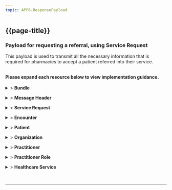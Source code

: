 ```yaml
---
topic: APP6-ResponsePayload
---
```


## {{page-title}}

### Payload for requesting a referral, using Service Request

This payload is used to transmit all the necessary information that is required for pharmacies to accept a patient referred into their service.

<br> 
 <div markdown="span" class="alert alert-warning" role="alert"><i class="fa fa-warning"></i>
  <b>Please expand each resource below to view implementation guidance.</b>
 </div>
</div>
<br>


<details>
  <summary>> <b class="barslink">Bundle</b></summary>
      <p>
              
        <p>The Bundle resource is the container for the event message.</p>
        {{tree:https://fhir.nhs.uk/StructureDefinition/BARSBundleMessage, hybrid}}
        <p>

| Data Item                                                        | Implementation Guidance                                                                                                                                                                                                                                                                                                                                                                                                                                                                                  | Necessity | Profile Cardinality | Example Value(s)                                                                                                         |
|------------------------------------------------------------------|----------------------------------------------------------------------------------------------------------------------------------------------------------------------------------------------------------------------------------------------------------------------------------------------------------------------------------------------------------------------------------------------------------------------------------------------------------------------------------------------------------|-----------|---------------------|--------------------------------------------------------------------------------------------------------------------------|
| Bundle                                                           | The Bundle resource is the container for the event message  https://simplifier.net/nhsbookingandreferrals/barsbundlemessage                                                                                                                                                                                                                                                                                                                                                                              |           | 1..1                |                                                                                                                          |
| Bundle.id                                                        | This id is generated by the originating sender of the message, retained in subsequent messages..                                                                                                                                                                                                                                                                                                                                                                                                         | MUST      | 1..1                | 79120f41-a431-4f08-bcc5-1e67006fcae0                                                                                     |
| Bundle.meta                                                      | https://www.hl7.org/fhir/resource.html#Meta                                                                                                                                                                                                                                                                                                                                                                                                                                                              | MUST      | 0..1                |                                                                                                                          |
| Bundle.meta.profile                                              | This MUST be populated with the structure definition for BaRSBundleMessage : 'https://fhir.nhs.uk/StructureDefinition/BARSBundleMessage' - FIXED VALUE                                                                                                                                                                                                                                                                                                                                                   | MUST      | 0..1                | https://fhir.nhs.uk/StructureDefinition/BARSBundleMessage                                                                |
| Bundle.meta.lastUpdated                                          | All resources MUST include 'lastUpdated' value, under meta section which must be the same timestamp for each resource when created from new, but must be a later timestamp on updates, if the content of a particular resource contains updated info for subsequent updates. Otherwise, maintain the timestamp originally sent.                                                                                                                                                                          | MUST      | 1..1                | 2023-03-08T12:01:08.4677672+00:00                                                                                        |
| Bundle.type                                                      | This must be populated with 'message' - FIXED VALUE                                                                                                                                                                                                                                                                                                                                                                                                                                                      | MUST      | 1..1                | message                                                                                                                  |
| Bundle.timestamp                                                 | the date that the content of the message was assembled. This date is not changed by middleware engines unless they add additional data that changes the meaning of the time of the message                                                                                                                                                                                                                                                                                                               | MUST      | 0..1                | 2023-03-08T12:01:08.4677672+00:00                                                                                        |
| Bundle.entry(s)                                                  | Follow BaRS profile guidance for populating this element                                                                                                                                                                                                                                                                                                                                                                                                                                                 | MUST      | 1..*                |                                                                                                                          |
| Bundle.entry.fullUrl                                             | unique identifier for the resource entry. Transient id relative to the bundle                                                                                                                                                                                                                                                                                                                                                                                                                            | MUST      | 0..1                | urn:uuid:1cbdfb97-5859-48a4-8301-d54eab818d68                                                                            |
| Bundle.entry.resourceType                                        | Resources detailed in the message definition.                                                                                                                                                                                                                                                                                                                                                                                                                                                            | MUST      | 0..1                | MessageHeader,Patient, Encounter                                                                                         |


</details>
<p>
<details>
  <summary>> <b class="barslink">Message Header</b></summary>
  
      <p>
     
        <p>A resource that describes the BaRS message being exchanged between two systems.</p>
        {{tree:https://fhir.nhs.uk/StructureDefinition/BARSMessageHeader-servicerequest-request, hybrid}}
        <p>
        

| Data Item                                                        | Implementation Guidance                                                                                                                                                                                                                                                                                                                                                                                                                                                                                  | Necessity | Profile Cardinality | Example Value(s)                                                                                                         |
|------------------------------------------------------------------|----------------------------------------------------------------------------------------------------------------------------------------------------------------------------------------------------------------------------------------------------------------------------------------------------------------------------------------------------------------------------------------------------------------------------------------------------------------------------------------------------------|-----------|---------------------|--------------------------------------------------------------------------------------------------------------------------|
| MessageHeader                                                    | A resource that describes the BaRS message being exchanged between two systems https://simplifier.net/nhsbookingandreferrals/barsmessageheaderservicerequestrequest                                                                                                                                                                                                                                                                                                                                      |           | 1..1                |                                                                                                                          |
| MessageHeader.meta                                               | https://www.hl7.org/fhir/resource.html#Meta                                                                                                                                                                                                                                                                                                                                                                                                                                                              | MUST      | 0..1                |                                                                                                                          |
| MessageHeader.meta.profile                                       | This MUST be populated with the structure definition for BaRSMessageHeader-servicerequest-response-short                                                                                                                                                                                                                                                                                                                                                                                                 | MUST      | 0..1                | https://fhir.nhs.uk/StructureDefinition/BARSMessageHeader-servicerequest-response                                        |
| MessageHeader.meta.lastUpdated                                   | All resources MUST include 'lastUpdated' value, under the meta section which MUST be the same timestamp for each resource when created from new, but MUST be a later timestamp on updates to resources, if the content of a particular resource contains updated info for subsequent updates. Otherwise, maintain the timestamp originally sent.                                                                                                                                                         | MUST      | 0..1                | 2023-03-08T12:01:08.4677672+00:00                                                                                        |
| MessageHeader.extension                                          | This SHOULD be populated with details of the Clinical  Decision Support System used                                                                                                                                                                                                                                                                                                                                                                                                                      | SHOULD    | 0..*                |                                                                                                                          |
| MessageHeader.extension.url                                      | This SHOULD be populated with 'https://fhir.nhs.uk/StructureDefinition/CDSSExtension' - FIXED VALUE                                                                                                                                                                                                                                                                                                                                                                                                      | SHOULD    | 1..1                | https://fhir.nhs.uk/StructureDefinition/CDSSExtension                                                                    |
| MessageHeader.extension.extension                                |                                                                                                                                                                                                                                                                                                                                                                                                                                                                                                          | SHOULD    | 0..*                |                                                                                                                          |
| MessageHeader.extension.extension.url                            | This SHOULD be populated with the pre-defined Clinical Decision Support System software URL - FIXED VALUE                                                                                                                                                                                                                                                                                                                                                                                                | SHOULD    | 1..1                | requesterCDSSSoftware                                                                                                    |
| MessageHeader.extension.extension.valueString                    | This SHOULD be populated with the Clinical Decision Support System software name e.g. Pathways                                                                                                                                                                                                                                                                                                                                                                                                           | SHOULD    | 0..1                | Pathways                                                                                                                 |
| MessageHeader.extension.extension                                |                                                                                                                                                                                                                                                                                                                                                                                                                                                                                                          | SHOULD    | 0..*                |                                                                                                                          |
| MessageHeader.extension.extension.url                            | This SHOULD be populated with the pre-defined Clinical Decision Support System software Version URL - FIXED VALUE                                                                                                                                                                                                                                                                                                                                                                                        | SHOULD    | 1..1                | requesterCDSSVersion                                                                                                     |
| MessageHeader.extension.extension.valueString                    | This SHOULD be populated with the Clinical Decision Support System software Version name e.g. 30.2.0                                                                                                                                                                                                                                                                                                                                                                                                     | SHOULD    | 0..1                | 30.2.0                                                                                                                   |
| MessageHeader.eventcoding                                        |                                                                                                                                                                                                                                                                                                                                                                                                                                                                                                          | MUST      | 1..1                |                                                                                                                          |
| MessageHeader.eventcoding.system                                 | This MUST be populated with CodeSystem 'https://fhir.nhs.uk/CodeSystem/message-events-bars' - FIXED VALUE                                                                                                                                                                                                                                                                                                                                                                                                | MUST      | 0..1                | https://fhir.nhs.uk/CodeSystem/message-events-bars                                                                       |
| MessageHeader.eventcoding.code                                   | The status MUST be populated with 'servicerequest-response'. See CodeSystem: 'https://fhir.nhs.uk/CodeSystem/message-events-bars' - FIXED VALUE                                                                                                                                                                                                                                                                                                                                                          | MUST      | 0..1                | servicerequest-response                                                                                                  |
| MessageHeader.destination                                        |                                                                                                                                                                                                                                                                                                                                                                                                                                                                                                          | MUST      | 0..1                |                                                                                                                          |
| MessageHeader.destination.receiver                               |                                                                                                                                                                                                                                                                                                                                                                                                                                                                                                          | MUST      | 0..1                |                                                                                                                          |
| MessageHeader.destination.receiver.reference                     | This MUST be populated with the full URL to the Receiving Organisation resource.                                                                                                                                                                                                                                                                                                                                                                                                                         | MUST      | 0..1                | urn:uuid:10397afd-479c-42ea-9d5d-e4024481e0f8                                                                            |
| MessageHeader.destination.endpoint                               | This MUST be populated with the system and Service ID separated by a pipe. for example https://fhir.nhs.uk/id/dos-service-id\|11111111, this is to ensure the receiver knows the intended destination.                                                                                                                                                                                                                                                                                                   | MUST      | 1..1                | https://fhir.nhs.uk/id/dos-service-id\|1122334455                                                                        |
| MessageHeader.sender                                             |                                                                                                                                                                                                                                                                                                                                                                                                                                                                                                          | MUST      | 0..1                |                                                                                                                          |
| MessageHeader.sender.reference                                   | This MUST be populated. Follow BaRS profile guidance for populating this element                                                                                                                                                                                                                                                                                                                                                                                                                         | MUST      | 0..1                | urn:uuid:07939a0c-2854-46ff-9282-ad906bc93679                                                                            |
| MessageHeader.source                                             |                                                                                                                                                                                                                                                                                                                                                                                                                                                                                                          | MUST      | 1..1                |                                                                                                                          |
| MessageHeader.source.name                                        | This MUST be populated with the sending system supplier name                                                                                                                                                                                                                                                                                                                                                                                                                                             | MUST      | 0..1                | NHS Trust                                                                                                                |
| MessageHeader.source.software                                    | This SHOULD be populated with the sending software application name                                                                                                                                                                                                                                                                                                                                                                                                                                      | SHOULD    | 0..1                | Supplier Software                                                                                                        |
| MessageHeader.source.version                                     | This SHOULD be populated with the sending software version                                                                                                                                                                                                                                                                                                                                                                                                                                               | SHOULD    | 0..1                | V1.0.0                                                                                                                   |
| MessageHeader.source.contact                                     |                                                                                                                                                                                                                                                                                                                                                                                                                                                                                                          | SHOULD    | 0..1                |                                                                                                                          |
| MessageHeader.source.contact.system                              | This SHOULD be populated with the Contact Type - phone \| fax \| email \| pager \| url \| sms \| other                                                                                                                                                                                                                                                                                                                                                                                                   | SHOULD    | 0..1                | phone                                                                                                                    |
| MessageHeader.source.contact.value                               | This SHOULD be populated with the Contact Type value                                                                                                                                                                                                                                                                                                                                                                                                                                                     | SHOULD    | 0..1                | +44 (0123) 123 4567                                                                                                      |
| MessageHeader.source.endpoint                                    | This MUST be populated with the system and Service ID separated by a pipe. for example https://fhir.nhs.uk/id/dos-service-id\|11111111, this is to ensure the receiver knows where any response messages SHOULD be addressed.                                                                                                                                                                                                                                                                            | MUST      | 1..1                | https://fhir.nhs.uk/id/dos-service-id\|5566778899                                                                        |
| MessageHeader.reason                                             |                                                                                                                                                                                                                                                                                                                                                                                                                                                                                                          | MUST      | 0..1                |                                                                                                                          |
| MessageHeader.reason.coding                                      |                                                                                                                                                                                                                                                                                                                                                                                                                                                                                                          | MUST      | 0..1                |                                                                                                                          |
| MessageHeader.reason.coding.system                               | This MUST be populated with 'https://fhir.nhs.uk/CodeSystem/message-reason-bars' - FIXED VALUE                                                                                                                                                                                                                                                                                                                                                                                                           | MUST      | 0..1                | https://fhir.nhs.uk/CodeSystem/message-reason-bars                                                                       |
| MessageHeader.reason.coding.code                                 | This MUST be populated with 'new' in a new message and 'update' for an update. See CodeSystem: 'https://fhir.nhs.uk/CodeSystem/message-events-bars'                                                                                                                                                                                                                                                                                                                                                      | MUST      | 0..1                | new                                                                                                                      |
| MessageHeader.reason.coding.display                              | This SHOULD be populated with 'new' in a new message and 'update' for an update.                                                                                                                                                                                                                                                                                                                                                                                                                         | SHOULD    | 0..1                | New                                                                                                                      |
| MessageHeader.response                                           |                                                                                                                                                                                                                                                                                                                                                                                                                                                                                                          | MUST      | 1..1                |                                                                                                                          |
| MessageHeader.response.identifier                                | This MUST be populated with the identifer if the original Bundle ID                                                                                                                                                                                                                                                                                                                                                                                                                                      | MUST      | 1..1                | urn:uuid:b83d13e2-8c2e-422c-88ac-63b8e86a4413                                                                            |
| MessageHeader.response.code                                      | This MUST be populated with a code of 'ok' - FIXED VALUE                                                                                                                                                                                                                                                                                                                                                                                                                                                 | MUST      | 1..1                | ok                                                                                                                       |
| MessageHeader.focus                                              |                                                                                                                                                                                                                                                                                                                                                                                                                                                                                                          | MUST      | 0..*                |                                                                                                                          |
| MessageHeader.focus.reference                                    | This MUST be populated with a reference to the ServiceRequest                                                                                                                                                                                                                                                                                                                                                                                                                                            | MUST      | 0..1                | urn:uuid:236bb75d-90ef-461f-b71e-fde7f899802c                                                                            |
| MessageHeader.definition                                         | This MUST be populated with the MessageDefinition the bundle is based on. Value - https://fhir.nhs.uk/MessageDefinition/bars-message-servicerequest-response-referral-short                                                                                                                                                                                                                                                                                                                              | MUST      | 0..1                | https://fhir.nhs.uk/MessageDefinition/bars-message-servicerequest-request-response-short                                 |


</details>
<p>
<details>
  <summary>> <b class="barslink">Service Request</b></summary>
      <p>
        <p>A resource to carry a request for a service to be performed, in this case a Response which is an echo of the original Request. This Resource is the focus of the Ambulance Request interaction.</p>
        {{tree:https://fhir.nhs.uk/StructureDefinition/BARSServiceRequest-request-referral      , hybrid}}
        <p>


| Data Item                                                        | Implementation Guidance                                                                                                                                                                                                                                                                                                                                                                                                                                                                                  | Necessity | Profile Cardinality | Example Value(s)                                                                                                         |
|------------------------------------------------------------------|----------------------------------------------------------------------------------------------------------------------------------------------------------------------------------------------------------------------------------------------------------------------------------------------------------------------------------------------------------------------------------------------------------------------------------------------------------------------------------------------------------|-----------|---------------------|--------------------------------------------------------------------------------------------------------------------------|
| ServiceRequest                                                   | A resource to carry a request for a service to be performed, in this case an Ambulance Request. This Resource is the focus of the BaRS Ambulance Request interaction https://simplifier.net/nhsbookingandreferrals/barsservicerequest-request-referral                                                                                                                                                                                                                                                   |           | 1..1                |                                                                                                                          |
| ServiceRequest.id                                                | MUST only be generated by the Receiver as the id for the resource in the synchronous HTTP response.                                                                                                                                                                                                                                                                                                                                                                                                      | MUST      | 0..1                | 236bb75d-90ef-461f-b71e-fde7f899802c                                                                                     |
| ServiceRequest.meta                                              | https://www.hl7.org/fhir/resource.html#Meta                                                                                                                                                                                                                                                                                                                                                                                                                                                              | MUST      | 0..1                |                                                                                                                          |
| ServiceRequest.meta.profile                                      | This MUST be populated with the structure definition for BaRSServiceRequest-request-referral                                                                                                                                                                                                                                                                                                                                                                                                             | MUST      | 0..1                | https://fhir.nhs.uk/StructureDefinition/BARSServiceRequest-request-referral                                              |
| ServiceRequest.meta.lastUpdated                                  | All resources MUST include 'lastUpdated' value, under meta section which must be the same timestamp for each resource when created from new, but must be a later timestamp on updates, if the content of a particular resource contains updated info for subsequent updates. Otherwise, maintain the timestamp originally sent.                                                                                                                                                                          | MUST      | 0..1                | 2023-03-08T12:01:08.4677672+00:00                                                                                        |
| ServiceRequest.status                                            | Only use the following 3 values: active, revoked is used when a SR is cancelled, entered-in-error is used when sent to the wrong endpoint and need to be removed.                                                                                                                                                                                                                                                                                                                                        | MUST      | 1..1                | active                                                                                                                   |
| ServiceRequest.intent                                            | This MUST be populated with 'plan' - Fixed Value                                                                                                                                                                                                                                                                                                                                                                                                                                                         | MUST      | 1..1                | plan                                                                                                                     |
| ServiceRequest.category                                          |                                                                                                                                                                                                                                                                                                                                                                                                                                                                                                          | MUST      | 1..1                |                                                                                                                          |
| ServiceRequest.category.coding                                   |                                                                                                                                                                                                                                                                                                                                                                                                                                                                                                          | MUST      | 0..*                |                                                                                                                          |
| ServiceRequest.category.coding.system                            | This MUST be populated with CodeSystem 'https://fhir.nhs.uk/CodeSystem/message-category-servicerequest' - FIXED VALUE                                                                                                                                                                                                                                                                                                                                                                                    | MUST      | 0..1                | https://fhir.nhs.uk/CodeSystem/message-category-servicerequest                                                           |
| ServiceRequest.category.coding.code                              | This MUST be populated with 'referral' FIXED VALUE                                                                                                                                                                                                                                                                                                                                                                                                                                                       | MUST      | 0..1                | referral                                                                                                                 |
| ServiceRequest.category.coding.display                           | This MUST be populated with 'Transfer of Care'                                                                                                                                                                                                                                                                                                                                                                                                                                                           | MUST      | 0..1                | Transfer of Care                                                                                                         |
| ServiceRequest.category.coding                                   | BaRS Code System for Use Case                                                                                                                                                                                                                                                                                                                                                                                                                                                                            | MUST      | 0..*                |                                                                                                                          |
| ServiceRequest.category.coding.system                            | This MUST be populated with CodeSystem 'https://fhir.nhs.uk/CodeSystem/usecases-categories-bars' - FIXED VALUE                                                                                                                                                                                                                                                                                                                                                                                           | MUST      | 0..1                | https://fhir.nhs.uk/CodeSystem/usecases-categories-bars                                                                  |
| ServiceRequest.category.coding.code                              | This MUST be populated with Code for the use-case. See CodeSystem: 'https://fhir.nhs.uk/CodeSystem/usecases-categories-bars'                                                                                                                                                                                                                                                                                                                                                                             | MUST      | 0..1                | 999to999outofareareferral                                                                                                |
| ServiceRequest.category.coding.display                           | This MUST be populated with Display for the use-case. See CodeSystem: 'https://fhir.nhs.uk/CodeSystem/usecases-categories-bars'                                                                                                                                                                                                                                                                                                                                                                          | MUST      | 0..1                | 999-999 Out of Area Referral                                                                                             |
| ServiceRequest.category.text                                     | This should be populated with any details about the service request. This MUST be populated when the ServiceRequest.category.coding.code is populated with '999to999mutualaidrequest' or '999to999callassistrequest'                                                                                                                                                                                                                                                                                     | SHOULD    | 0..1                | Please can you spare a Paramedic closer than 20 mins?                                                                    |
| ServiceRequest.subject                                           | Follow BaRS profile guidance for populating this element                                                                                                                                                                                                                                                                                                                                                                                                                                                 | MUST      | 1..1                |                                                                                                                          |
| ServiceRequest.subjectreference                                  | This MUST be populated with a Reference to the Patient resource                                                                                                                                                                                                                                                                                                                                                                                                                                          | MUST      | 0..1                | urn:uuid:9589fb37-87a2-48d8-968f-b371429208a8                                                                            |
| ServiceRequest.authoredOn                                        | This MUST be populated with the date time the request transitioned to being actionable. In case it's 'blank' the date time SHOULD fall back to the submission time/system time of the SENDING system.                                                                                                                                                                                                                                                                                                    | MUST      | 0..1                | 2023-03-08T12:01:08.4677672+00:00                                                                                        |
| ServiceRequest.performer                                         | This SHOULD be populated with the Healthcare service that the Service request is going to                                                                                                                                                                                                                                                                                                                                                                                                                | SHOULD    | 0..*                |                                                                                                                          |
| ServiceRequest.performer.reference                               | This SHOULD be populated Reference to HealthcareService resource                                                                                                                                                                                                                                                                                                                                                                                                                                         | SHOULD    | 0..1                | urn:uuid:8c63d621-2344-4f57-8699-e8e22d44235h                                                                            |
| ServiceRequest.reasonCode                                        | This will ONLY be populated  in a cancellation message with the reason for cancellation                                                                                                                                                                                                                                                                                                                                                                                                                  | SHOULD    | 0..*                |                                                                                                                          |
| ServiceRequest.reasonCode.text                                   | This SHOULD be populated. This will ONLY be populated  in a cancellation message with the reason for cancellation and SHOULD only be used in conjunction with a corresponding status - revoked or entered-in-error                                                                                                                                                                                                                                                                                       | SHOULD    | 0..1                | Revoked as patient has been dealt with.                                                                                  |



</details>
<p>
<details>
  <summary>> <b class="barslink">Encounter</b></summary>
  
  
      <p>
              
        <p>In this interaction this resource represents the responder's encounter.</p>
        {{tree:https://fhir.hl7.org.uk/StructureDefinition/UKCore-Encounter  , hybrid}}
        <p>


| Data Item                                                        | Implementation Guidance                                                                                                                                                                                                                                                                                                                                                                                                                                                                                  | Necessity | Profile Cardinality | Example Value(s)                                                                                                         |
|------------------------------------------------------------------|----------------------------------------------------------------------------------------------------------------------------------------------------------------------------------------------------------------------------------------------------------------------------------------------------------------------------------------------------------------------------------------------------------------------------------------------------------------------------------------------------------|-----------|---------------------|--------------------------------------------------------------------------------------------------------------------------|
| Encounter                                                        | In this interaction this resource represents the Receiver's encounter. This is the focus resource for this response.<br>https://simplifier.net/hl7fhirukcorer4/ukcore-encounter                                                                                                                                                                                                                                                                                                                          |           | 1..1                |                                                                                                                          |
| Encounter.id                                                     | MUST only be generated by the originating system of the encounter as the id for the resource in the original  HTTP request. It MUST be echoed back when returning an encounter. Subsequent new Encounters will be generated by the originating system of that encounter.                                                                                                                                                                                                                                 | MUST      | 0..1                | 236bb75d-90ef-461f-b71e-fde7f899802c                                                                                     |
| Encounter.meta                                                   | https://www.hl7.org/fhir/resource.html#Meta                                                                                                                                                                                                                                                                                                                                                                                                                                                              | MUST      | 1..1                |                                                                                                                          |
| Encounter.meta.profile                                           | This MUST be populated. Follow UK Core guidance for populating this element                                                                                                                                                                                                                                                                                                                                                                                                                              | MUST      | 1..1                | https://fhir.hl7.org.uk/StructureDefinition/UKCore-Encounter                                                             |
| Encounter.status                                                 | The status must be set to the current Encounter status:<br><br>- When the case is waiting for a resource to be allocated OR a resource has been cancelled, this MUST be populated with 'planned'  <br>- When the case has had a resource allocated this MUST be populated with 'in-progress' <br>- For a case where the resource has cleared the scene this MUST be populated with 'finished' <br>- Where a Mutual Aid or Call Assist request is being rejected, this MUST be populated with 'cancelled' | MUST      | 1..1                | in-progress                                                                                                              |
| Encounter.statusHistory                                          | List of past and current encounter statuses                                                                                                                                                                                                                                                                                                                                                                                                                                                              | MUST      | 0..*                |                                                                                                                          |
| Encounter.statusHistory.status                                   | 	<br>The status history permits the encounter resource to contain the status history without needing to read through the historical versions of the resource, or even have the server store them                                                                                                                                                                                                                                                                                                         | MUST      | 1..1                | planned                                                                                                                  |
| Encounter.statusHistory.period                                   | 	<br>The time that the encounter was in the specified status.                                                                                                                                                                                                                                                                                                                                                                                                                                            |           |                     |                                                                                                                          |
| Encounter.statusHistory.period.start                             | 	<br>The time that the encounter started in the specified status.                                                                                                                                                                                                                                                                                                                                                                                                                                        | MUST      | 1..1                | 2023-03-08T12:01:08.4677672+00:00                                                                                        |
| Encounter.class                                                  |                                                                                                                                                                                                                                                                                                                                                                                                                                                                                                          | MUST      | 1..1                |                                                                                                                          |
| Encounter.class.system                                           | This MUST be populated with CodeSystem 'http://terminology.hl7.org/CodeSystem/v3-ActCode' - FIXED VALUE                                                                                                                                                                                                                                                                                                                                                                                                  | MUST      | 0..1                | http://terminology.hl7.org/CodeSystem/v3-ActCode                                                                         |
| Encounter.class.code                                             | This MUST be populated with Code 'EMER'. See CodeSystem: 'http://terminology.hl7.org/CodeSystem/v3-ActCode' - FIXED VALUE                                                                                                                                                                                                                                                                                                                                                                                | MUST      | 0..1                | EMER                                                                                                                     |
| Encounter.class.display                                          | This MUST be populated with Display 'Emergency'. See CodeSystem: 'http://terminology.hl7.org/CodeSystem/v3-ActCode' - FIXED VALUE                                                                                                                                                                                                                                                                                                                                                                        | MUST      | 0..1                | Emergency                                                                                                                |
| Encounter.subject                                                |                                                                                                                                                                                                                                                                                                                                                                                                                                                                                                          | MUST      | 0..1                |                                                                                                                          |
| Encounter.subject.reference                                      | This MUST be a reference to the Patient resource.                                                                                                                                                                                                                                                                                                                                                                                                                                                        | MUST      | 1..1                | urn:uuid:9589fb37-87a2-48d8-968f-b371429208a8                                                                            |
| Encounter.episodeOfCare                                          |                                                                                                                                                                                                                                                                                                                                                                                                                                                                                                          | MUST      | 0..*                |                                                                                                                          |
| Encounter.episodeOfCare.reference                                | This MUST be populated with the JourneyID which links all encounters within the patient’s journey. This MUST be created at the patient’s first contact and passed in all subsequent referrals.                                                                                                                                                                                                                                                                                                           | MUST      | 1..1                | 9589fb37-87a2-48d8-968f-b371429208a8                                                                                     |
| Encounter.period                                                 |                                                                                                                                                                                                                                                                                                                                                                                                                                                                                                          | MUST      | 0..1                |                                                                                                                          |
| Encounter.period.start                                           | This MUST be populated with the Encounter start time.                                                                                                                                                                                                                                                                                                                                                                                                                                                    | MUST      | 0..1                | 2023-03-08T12:01:08.4677672+00:00                                                                                        |
| Encounter.reasonCode                                             | Reason for Rejection -This MUST be populated if the response it a rejection.                                                                                                                                                                                                                                                                                                                                                                                                                             | MUST      | 0..1                |                                                                                                                          |
| Encounter.reasonCode.system                                      | This MUST be populated with the following system - https://fhir.nhs.uk/CodeSystem/rejection-reason-bars                                                                                                                                                                                                                                                                                                                                                                                                  | MUST      | 0..1                | https://fhir.nhs.uk/CodeSystem/rejected-reasons-bars                                                                     |
| Encounter.reasonCode.code                                        | This MUST be populated with a value from https://fhir.nhs.uk/CodeSystem/rejection-reason-bars                                                                                                                                                                                                                                                                                                                                                                                                            | MUST      | 0..1                | RRNA                                                                                                                     |
| Encounter.reasonCode.display                                     | This MUST be populated with the code description                                                                                                                                                                                                                                                                                                                                                                                                                                                         | MUST      | 0..1                | Requested resource not available within timescale                                                                        |
| Encounter.reasonCode.text                                        | This SHOULD be populated with a free text reason for cancellation. This MUST be populated if the Encounter.reasonCode.code is populated with 'OTH'                                                                                                                                                                                                                                                                                                                                                       | SHOULD    | 0..1                | We have a paramedic but not available for 30 mins                                                                        |


</details>
<p>
<details>
  <summary>> <b class="barslink">Patient</b></summary>
  <p>This resource is used to communicate details about the patient who is the subject of the referral.<br>It also includes contact information for third parties when required.</p>
        {{tree:https://fhir.hl7.org.uk/StructureDefinition/UKCore-Patient , hybrid}}
        <p>


| Data Item                                                        | Implementation Guidance                                                                                                                                                                                                                                                                                                                                                                                                                                                                                  | Necessity | Profile Cardinality | Example Value(s)                                                                                                         |
|------------------------------------------------------------------|----------------------------------------------------------------------------------------------------------------------------------------------------------------------------------------------------------------------------------------------------------------------------------------------------------------------------------------------------------------------------------------------------------------------------------------------------------------------------------------------------------|-----------|---------------------|--------------------------------------------------------------------------------------------------------------------------|
| Patient                                                          | This resource is used to communicate details about the patient who is the subject of the referral.<br>It also includes contact information for third parties when required.<br><br>https://simplifier.net/hl7fhirukcorer4/ukcore-patient                                                                                                                                                                                                                                                                 |           | 1..1                |                                                                                                                          |
| Patient.id                                                       | It also includes contact information for third parties when required.                                                                                                                                                                                                                                                                                                                                                                                                                                    | MUST      | 0..1                | 9589fb37-87a2-48d8-968f-b371429208a8                                                                                     |
| Patient.meta                                                     | https://simplifier.net/hl7fhirukcorer4/ukcore-patient                                                                                                                                                                                                                                                                                                                                                                                                                                                    | MUST      | 1..1                |                                                                                                                          |
| Patient.meta.profile                                             | This MUST be populated. Follow UK Core guidance for populating this element                                                                                                                                                                                                                                                                                                                                                                                                                              | MUST      | 1..1                | https://fhir.hl7.org.uk/StructureDefinition/UKCore-Patient                                                               |
| Patient.meta.LastUpdate                                          | All resources MUST include 'lastUpdated' value, under meta section which must be the same timestamp for each resource when created from new, but must be a later timestamp on updates, if the content of a particular resource contains updated info for subsequent updates. Otherwise, maintain the timestamp originally sent.                                                                                                                                                                          | MUST      | 1..1                | 2023-03-08T12:01:08.4677672+00:00                                                                                        |
| Patient.identifier                                               | This is a human readable patient identifier. This MUST be populated with the NHS number when available. Additionally a Local Patient Identifier Should be populated where available. If no NHS number is available this Should be populated with the Local patient identifier.                                                                                                                                                                                                                           | SHOULD    | 0..*                |                                                                                                                          |
| Patient.identifier.system                                        | https://simplifier.net/hl7fhirukcorer4/ukcore-nhsnumberverificationstatus-duplicate-2                                                                                                                                                                                                                                                                                                                                                                                                                    | SHOULD    | 1..1                | https://fhir.nhs.uk/Id/nhs-number                                                                                        |
| Patient.identifier.value                                         | This SHOULD be populated with a  human readable patient identifier. When used this MUST be populated with the NHS number when available. If no NHS number is available this SHOULD be populated with the Local patient identifier.                                                                                                                                                                                                                                                                       | SHOULD    | 1..1                | 3478526985                                                                                                               |
| Patient.identifier.extension                                     | This extension is used to record the NHS number Verification status                                                                                                                                                                                                                                                                                                                                                                                                                                      | SHOULD    | 0..*                |                                                                                                                          |
| Patient.identifier.extension.url                                 | This SHOULD be populated. Where used this MUST be populated with Structure Definition 'https://fhir.hl7.org.uk/StructureDefinition/Extension-UKCore-NHSNumberVerificationStatus' - FIXED VALUE                                                                                                                                                                                                                                                                                                           | SHOULD    | 1..1                | https://fhir.hl7.org.uk/StructureDefinition/Extension-UKCore-NHSNumberVerificationStatus                                 |
| Patient.identifier.extension.valueCodeableConcept                |                                                                                                                                                                                                                                                                                                                                                                                                                                                                                                          | SHOULD    | 0..1                |                                                                                                                          |
| Patient.identifier.extension.valueCodeableConcept.coding         |                                                                                                                                                                                                                                                                                                                                                                                                                                                                                                          | SHOULD    | 0..1                |                                                                                                                          |
| Patient.identifier.extension.valueCodeableConcept.coding.system  | https://simplifier.net/hl7fhirukcorer4/extensionukcorenhsnumberverificationstatus                                                                                                                                                                                                                                                                                                                                                                                                                        | SHOULD    | 0..1                | https://fhir.hl7.org.uk/CodeSystem/UKCore-NHSNumberVerificationStatus                                                    |
| Patient.identifier.extension.valueCodeableConcept.coding.code    | Follow UK Core guidance for populating this element                                                                                                                                                                                                                                                                                                                                                                                                                                                      | SHOULD    | 0..1                | number-present-and-verified                                                                                              |
| Patient.identifier.extension.valueCodeableConcept.coding.display | Follow UK Core guidance for populating this element                                                                                                                                                                                                                                                                                                                                                                                                                                                      | SHOULD    | 0..1                | Number present and verified                                                                                              |
| Patient.name                                                     |                                                                                                                                                                                                                                                                                                                                                                                                                                                                                                          | SHOULD    | 0..*                |                                                                                                                          |
| Patient.name.use                                                 | Follow UK Core guidance for populating this element                                                                                                                                                                                                                                                                                                                                                                                                                                                      | SHOULD    | 0..1                | official                                                                                                                 |
| Patient.name.text                                                | Follow UK Core guidance for populating this element                                                                                                                                                                                                                                                                                                                                                                                                                                                      | SHOULD    | 0..1                | Mrs Julie Jones                                                                                                          |
| Patient.name.family                                              | Follow UK Core guidance for populating this element                                                                                                                                                                                                                                                                                                                                                                                                                                                      | SHOULD    | 0..1                | Jones                                                                                                                    |
| Patient.name.given                                               | Follow UK Core guidance for populating this element                                                                                                                                                                                                                                                                                                                                                                                                                                                      | SHOULD    | 0..1                | Julie                                                                                                                    |
| Patient.name.prefix                                              | Follow UK Core guidance for populating this element                                                                                                                                                                                                                                                                                                                                                                                                                                                      | SHOULD    | 0..1                | Mrs                                                                                                                      |
| Patient.gender                                                   | Follow UK Core guidance for populating this element                                                                                                                                                                                                                                                                                                                                                                                                                                                      | SHOULD    | 0..1                | female                                                                                                                   |
| Patient.birthDate                                                | Follow UK Core guidance for populating this element                                                                                                                                                                                                                                                                                                                                                                                                                                                      | SHOULD    | 0..1                | 1959-05-04                                                                                                               |
| Patient.address                                                  | Follow UK Core guidance for populating this element                                                                                                                                                                                                                                                                                                                                                                                                                                                      | SHOULD    | 0..*                |                                                                                                                          |
| Patient.address.use                                              | Follow UK Core guidance for populating this element                                                                                                                                                                                                                                                                                                                                                                                                                                                      | SHOULD    | 0..1                | home                                                                                                                     |
| Patient.address.type                                             | Follow UK Core guidance for populating this element                                                                                                                                                                                                                                                                                                                                                                                                                                                      | SHOULD    | 0..1                | both                                                                                                                     |
| Patient.address.text                                             | Follow UK Core guidance for populating this element                                                                                                                                                                                                                                                                                                                                                                                                                                                      | SHOULD    | 0..1                | 22 Brightside Crescent, Overtown, West Yorkshire, LS10 4YU                                                               |
| Patient.address.line                                             | Follow UK Core guidance for populating this element                                                                                                                                                                                                                                                                                                                                                                                                                                                      | SHOULD    | 0..*                | 22 Brightside Crescent                                                                                                   |
| Patient.address.city                                             | Follow UK Core guidance for populating this element                                                                                                                                                                                                                                                                                                                                                                                                                                                      | SHOULD    | 0..1                | Overtown                                                                                                                 |
| Patient.address.district                                         | Follow UK Core guidance for populating this element                                                                                                                                                                                                                                                                                                                                                                                                                                                      | SHOULD    | 0..1                | West Yorkshire                                                                                                           |
| Patient.address.postalCode                                       | Follow UK Core guidance for populating this element                                                                                                                                                                                                                                                                                                                                                                                                                                                      | SHOULD    | 0..1                | LS10 4YU                                                                                                                 |
| Patient.contact                                                  | This should be used to record telecom information for the patient and/or the patient's representative for the encounter                                                                                                                                                                                                                                                                                                                                                                                  | MUST      | 0..*                |                                                                                                                          |
| Patient.contact.extension                                        |                                                                                                                                                                                                                                                                                                                                                                                                                                                                                                          | MUST      | 0..*                |                                                                                                                          |
| Patient.contact.extension.url                                    | This MUST be populated with Structure Definition 'https://fhir.hl7.org.uk/StructureDefinition/Extension-UKCore-ContactRank' - FIXED VALUE                                                                                                                                                                                                                                                                                                                                                                | MUST      | 0..1                | https://fhir.hl7.org.uk/StructureDefinition/Extension-UKCore-ContactPreference                                           |
| Patient.contact.extension.urlvaluePositiveInt                    | This MUST be populated with the rank of the whole contact and MUST be populated with the value '1' for the primary person to contact for referral. There MUST be at least one contact for the referral.                                                                                                                                                                                                                                                                                                  | MUST      | 0..1                | 1                                                                                                                        |
| Patient.contact.relationship                                     |                                                                                                                                                                                                                                                                                                                                                                                                                                                                                                          | MUST      | 0..*                |                                                                                                                          |
| Patient.contact.relationship.coding                              |                                                                                                                                                                                                                                                                                                                                                                                                                                                                                                          | MUST      | 0..*                |                                                                                                                          |
| Patient.contact.relationship.coding.system                       | This MUST be populated with the CodeSystem from the ValueSet 'https://fhir.hl7.org.uk/ValueSet/UKCore-PersonRelationshipType'.<br>Where the contact details relate to the patient this relationship MUST be populated with the value 'self'.<br>Where the contact details relate to a patient's representative this SHOULD be populated with their relationship to the patient.<br>If the relationship is not known this SHOULD be populated with the value 'Unknown'                                    | MUST      | 0..1                | https://simplifier.net/hl7fhirukcorer4/ukcore-personrelationshiptype-110                                                 |
| Patient.contact.relationship.coding.code                         | This MUST be populated with Code of CodeSystem value. See ValueSet 'https://fhir.hl7.org.uk/ValueSet/UKCore-PersonRelationshipType'.                                                                                                                                                                                                                                                                                                                                                                     | MUST      | 0..1                | EP                                                                                                                       |
| Patient.contact.relationship.coding.display                      | This MUST be populated with Display of CodeSystem value. See ValueSet 'https://fhir.hl7.org.uk/ValueSet/UKCore-PersonRelationshipType'.                                                                                                                                                                                                                                                                                                                                                                  | MUST      | 0..1                | EP                                                                                                                       |
| Patient.contact.name                                             |                                                                                                                                                                                                                                                                                                                                                                                                                                                                                                          | SHOULD    | 0..1                |                                                                                                                          |
| Patient.contact.name.family                                      | This SHOULD be populated. Follow UK Core guidance for populating this element                                                                                                                                                                                                                                                                                                                                                                                                                            | SHOULD    | 0..1                | Grayson                                                                                                                  |
| Patient.contact.name.given                                       | This SHOULD be populated. Follow UK Core guidance for populating this element                                                                                                                                                                                                                                                                                                                                                                                                                            | SHOULD    | 0..1                | Jack                                                                                                                     |
| Patient.contact.telecom                                          |                                                                                                                                                                                                                                                                                                                                                                                                                                                                                                          | MUST      | 0..*                |                                                                                                                          |
| Patient.contact.telecom.system                                   | This MUST be populated for the rank 1 contact. There MUST be at least one contact phone number for the referral                                                                                                                                                                                                                                                                                                                                                                                          | MUST      | 0..1                | phone                                                                                                                    |
| Patient.contact.telecom.value                                    | This MUST be populated. Follow UK Core guidance for populating this element                                                                                                                                                                                                                                                                                                                                                                                                                              | MUST      | 0..1                | 0789 1234567                                                                                                             |
| Patient.contact.gender                                           | This SHOULD be populated. Follow UK Core guidance for populating this element                                                                                                                                                                                                                                                                                                                                                                                                                            | SHOULD    | 0..1                | male                                                                                                                     |
| Patient.Communication                                            |                                                                                                                                                                                                                                                                                                                                                                                                                                                                                                          | SHOULD    | 0..*                |                                                                                                                          |
| Patient.Communication.Language                                   |                                                                                                                                                                                                                                                                                                                                                                                                                                                                                                          | MUST      | 1..1                |                                                                                                                          |
| Patient.Communication.Language.coding                            |                                                                                                                                                                                                                                                                                                                                                                                                                                                                                                          | MUST      | 1..1                |                                                                                                                          |
| Patient.Communication.Language.coding.code                       | This SHOULD be populated. Follow UK Core guidance for populating this element                                                                                                                                                                                                                                                                                                                                                                                                                            | SHOULD    | 0..1                | en                                                                                                                       |
| Patient.Communication.Language.coding.system                     | This SHOULD be populated. Follow UK Core guidance for populating this element                                                                                                                                                                                                                                                                                                                                                                                                                            | SHOULD    | 0..1                | https://fhir.hl7.org.uk/CodeSystem/UKCore-HumanLanguage                                                                  |
| Patient.Communication.Language.coding.display                    | This SHOULD be populated. Follow UK Core guidance for populating this element                                                                                                                                                                                                                                                                                                                                                                                                                            | SHOULD    | 0..1                | English                                                                                                                  |
| Patient.Communication.Language.preferred                         | This SHOULD be populated. Follow UK Core guidance for populating this element                                                                                                                                                                                                                                                                                                                                                                                                                            | SHOULD    | 0..1                | TRUE                                                                                                                     |
| Patient.extension                                                | This SHOULD be populated. Follow UK Core guidance for populating this element                                                                                                                                                                                                                                                                                                                                                                                                                            | SHOULD    | 0..*                |                                                                                                                          |
| Patient.extension.url                                            | This SHOULD be populated. Follow UK Core guidance for populating this element                                                                                                                                                                                                                                                                                                                                                                                                                            | SHOULD    | 0..1                | https://fhir.hl7.org.uk/StructureDefinition/Extension-UKCore-EthnicCategory                                              |
| Patient.extension.url.valueCodeableConcept                       | This SHOULD be populated. Follow UK Core guidance for populating this element                                                                                                                                                                                                                                                                                                                                                                                                                            | SHOULD    | 0..1                |                                                                                                                          |
| Patient.extension.url.valueCodeableConcept.coding                | This SHOULD be populated. Follow UK Core guidance for populating this element                                                                                                                                                                                                                                                                                                                                                                                                                            | SHOULD    | 0..1                |                                                                                                                          |
| Patient.extension.url.valueCodeableConcept.coding.system         | This SHOULD be populated. Follow UK Core guidance for populating this element                                                                                                                                                                                                                                                                                                                                                                                                                            | SHOULD    | 0..1                | https://fhir.hl7.org.uk/CodeSystem/UKCore-EthnicCategory                                                                 |
| Patient.extension.url.valueCodeableConcept.coding.code           | This SHOULD be populated. Follow UK Core guidance for populating this element                                                                                                                                                                                                                                                                                                                                                                                                                            | SHOULD    | 0..1                | A                                                                                                                        |
| Patient.extension.url.valueCodeableConcept.coding.display        | This SHOULD be populated. Follow UK Core guidance for populating this element                                                                                                                                                                                                                                                                                                                                                                                                                            | SHOULD    | 0..1                | British, Mixed British                                                                                                   |
| Patient.generalPractitioner                                      | This SHOULD be populated with a reference to the GP Surgery ONLY rather than a specific practitioner                                                                                                                                                                                                                                                                                                                                                                                                     | SHOULD    | 0..*                |                                                                                                                          |
| Patient.generalPractitioner.reference                            | This SHOULD be populated. Where populated this MUST reference to an Organisation resource                                                                                                                                                                                                                                                                                                                                                                                                                | SHOULD    | 0..1                | urn:uuid:b83d13e2-8c2e-422c-88ac-63b8e86a4411                                                                            |



</details>
<p>


<details>
  <summary>> <b class="barslink">Organization</b></summary>
  <p> This resource is used to communicate details about the sender and receiver organisations.</p>
        {{tree:https://fhir.hl7.org.uk/StructureDefinition/UKCore-Organization , hybrid}}
        <p>


| Data Item                                                        | Implementation Guidance                                                                                                                                                                                                                                                                                                                                                                                                                                                                                  | Necessity | Profile Cardinality | Example Value(s)                                                                                                         |
|------------------------------------------------------------------|----------------------------------------------------------------------------------------------------------------------------------------------------------------------------------------------------------------------------------------------------------------------------------------------------------------------------------------------------------------------------------------------------------------------------------------------------------------------------------------------------------|-----------|---------------------|--------------------------------------------------------------------------------------------------------------------------|
| Organization                                                     | This resource is used to communicate details about the sender and receiver organisations. <br><br>https://simplifier.net/hl7fhirukcorer4/ukcore-organization                                                                                                                                                                                                                                                                                                                                             |           | 2..*                |                                                                                                                          |
| Organization.id                                                  | This MUST only be populated with an id generated by the Receiver in the synchronous HTTP response.                                                                                                                                                                                                                                                                                                                                                                                                       | MUST      | 0..1                | 5d897313-c62d-4e7e-92b7-b2199804fed3                                                                                     |
| Organization.meta                                                | https://www.hl7.org/fhir/resource.html#Meta                                                                                                                                                                                                                                                                                                                                                                                                                                                              | MUST      | 1..1                |                                                                                                                          |
| Organization.meta.profile                                        | This MUST be populated. Follow UK Core guidance for populating this element                                                                                                                                                                                                                                                                                                                                                                                                                              | MUST      | 1..1                | https://fhir.hl7.org.uk/StructureDefinition/UKCore-Organization                                                          |
| Organization.meta.lastUpdated                                    | This MUST be populated. All resources MUST include 'lastUpdated' value, under meta section which MUST be the same timestamp for each resource when created from new, but MUST be a later timestamp on updates, if the content of a particular resource contains updated info for subsequent updates. Otherwise, maintain the timestamp originally sent.                                                                                                                                                  | MUST      | 1..1                | 2023-03-08T12:01:08.4677672+00:00                                                                                        |
| Organization.identifier                                          | This MUST be populated with an organisation identifier e.g. ODS code                                                                                                                                                                                                                                                                                                                                                                                                                                     | MUST      | 0..*                |                                                                                                                          |
| Organization.identifier.system                                   | This MUST be populated. Follow UK Core guidance for populating this element                                                                                                                                                                                                                                                                                                                                                                                                                              | MUST      | 0..1                | https://fhir.nhs.uk/id/ods-organization-code                                                                             |
| Organization.identifier.value                                    | This MUST be populated. Follow UK Core guidance for populating this element                                                                                                                                                                                                                                                                                                                                                                                                                              | MUST      | 0..1                | ABD01                                                                                                                    |
| Organization.name                                                | This MUST be populated. Follow UK Core guidance for populating this element                                                                                                                                                                                                                                                                                                                                                                                                                              | MUST      | 0..1                | Organisation name                                                                                                        |


</details>
<p>
<details>
  <summary>> <b class="barslink">Practitioner</b></summary>
  <p> This is used to carry details of the healthcare professional making the request.</p>
        {{tree:https://fhir.hl7.org.uk/StructureDefinition/UKCore-Practitioner , hybrid}}
        <p>

| Data Item                                                        | Implementation Guidance                                                                                                                                                                                                                                                                                                                                                                                                                                                                                  | Necessity | Profile Cardinality | Example Value(s)                                                                                                         |
|------------------------------------------------------------------|----------------------------------------------------------------------------------------------------------------------------------------------------------------------------------------------------------------------------------------------------------------------------------------------------------------------------------------------------------------------------------------------------------------------------------------------------------------------------------------------------------|-----------|---------------------|--------------------------------------------------------------------------------------------------------------------------|
| Practitioner                                                     | This is used to carry details of the healthcare professional sending the response or performing the action that triggers the response.<br><br>https://simplifier.net/hl7fhirukcorer4/ukcore-practitioner                                                                                                                                                                                                                                                                                                 |           | 1..*                |                                                                                                                          |
| Practitioner.id                                                  | This MUST only be populated with an id generated by the Receiver in the synchronous HTTP response.                                                                                                                                                                                                                                                                                                                                                                                                       | MUST      | 0..1                | 51182cb1-b199-4222-85f5-16d5428f6358                                                                                     |
| Practitioner.meta                                                | https://www.hl7.org/fhir/resource.html#Meta                                                                                                                                                                                                                                                                                                                                                                                                                                                              | MUST      | 1..1                |                                                                                                                          |
| Practitioner.meta.profile                                        | This MUST be populated. Follow UK Core guidance for populating this element                                                                                                                                                                                                                                                                                                                                                                                                                              | MUST      | 1..1                | https://fhir.hl7.org.uk/StructureDefinition/UKCore-Practitioner                                                          |
| Practitioner.meta.lastUpdated                                    | All resources MUST include 'lastUpdated' value, under meta section which must be the same timestamp for each resource when created from new, but must be a later timestamp on updates, if the content of a particular resource contains updated info for subsequent updates. Otherwise, maintain the timestamp originally sent.                                                                                                                                                                          | MUST      | 1..1                | 2023-03-08T12:01:08.4677672+00:00                                                                                        |
| Practitioner.identifier                                          | This MUST be populated. Follow UK Core guidance for populating this element                                                                                                                                                                                                                                                                                                                                                                                                                              | MUST      | 0..*                |                                                                                                                          |
| Practitioner.identifier.system                                   | This MUST be populated. Follow UK Core guidance for populating this element                                                                                                                                                                                                                                                                                                                                                                                                                              | MUST      | 0..1                | https://fhir.nhs.uk/Id/sds-role-profile-id                                                                               |
| Practitioner.identifier.value                                    | This MUST be populated. Follow UK Core guidance for populating this element                                                                                                                                                                                                                                                                                                                                                                                                                              | MUST      | 0..1                | PT2489                                                                                                                   |
| Practitioner.name                                                |                                                                                                                                                                                                                                                                                                                                                                                                                                                                                                          | SHOULD    | 0..*                |                                                                                                                          |
| Practitioner.name.family                                         | Follow UK Core guidance for populating this element                                                                                                                                                                                                                                                                                                                                                                                                                                                      | SHOULD    | 0..1                | BLAKE                                                                                                                    |
| Practitioner.name.given                                          | Follow UK Core guidance for populating this element                                                                                                                                                                                                                                                                                                                                                                                                                                                      | SHOULD    | 0..1                | Marcy                                                                                                                    |
| Practitioner.telecom                                             |                                                                                                                                                                                                                                                                                                                                                                                                                                                                                                          | SHOULD    | 0..*                |                                                                                                                          |
| Practitioner.telecom.system                                      | Follow UK Core guidance for populating this element                                                                                                                                                                                                                                                                                                                                                                                                                                                      | SHOULD    | 0..1                | phone                                                                                                                    |
| Practitioner.telecom.value                                       | Follow UK Core guidance for populating this element                                                                                                                                                                                                                                                                                                                                                                                                                                                      | SHOULD    | 0..1                | 0205568263                                                                                                               |
| Practitioner.telecom.use                                         | Follow UK Core guidance for populating this element                                                                                                                                                                                                                                                                                                                                                                                                                                                      | SHOULD    | 0..1                | work                                                                                                                     |



</details>
<p>
<details>
  <summary>> <b class="barslink">Practitioner Role</b></summary>
  <p>This is used to carry the role of the practitioner making the request. Note this may be the call handler. </p>
        {{tree:https://fhir.hl7.org.uk/StructureDefinition/UKCore-PractitionerRole , hybrid}}
        <p>


| Data Item                                                        | Implementation Guidance                                                                                                                                                                                                                                                                                                                                                                                                                                                                                  | Necessity | Profile Cardinality | Example Value(s)                                                                                                         |
|------------------------------------------------------------------|----------------------------------------------------------------------------------------------------------------------------------------------------------------------------------------------------------------------------------------------------------------------------------------------------------------------------------------------------------------------------------------------------------------------------------------------------------------------------------------------------------|-----------|---------------------|--------------------------------------------------------------------------------------------------------------------------|
| PractitionerRole                                                 | This is used to carry the role of the practitioner sending the response or performing the action that triggers the response.<br><br>https://simplifier.net/hl7fhirukcorer4/ukcore-practitionerrole                                                                                                                                                                                                                                                                                                       |           | 1..*                |                                                                                                                          |
| PractitionerRole.id                                              | This MUST only be populated with an id generated by the Receiver in the synchronous HTTP response.                                                                                                                                                                                                                                                                                                                                                                                                       | MUST      | 0..1                | 1801e180-e6a1-4753-8a55-ab2d1cff6549                                                                                     |
| PractitionerRole.meta                                            | https://www.hl7.org/fhir/resource.html#Meta                                                                                                                                                                                                                                                                                                                                                                                                                                                              | MUST      | 1..1                |                                                                                                                          |
| PractitionerRole.meta.profile                                    | This MUST be populated. Follow UK Core guidance for populating this element                                                                                                                                                                                                                                                                                                                                                                                                                              | MUST      | 1..1                | https://fhir.hl7.org.uk/StructureDefinition/UKCore-PractitionerRole                                                      |
| PractitionerRole.meta.lastUpdated                                | This MUST be populated. All resources MUST include 'lastUpdated' value, under meta section which MUST be the same timestamp for each resource when created from new, but MUST be a later timestamp on updates, if the content of a particular resource contains updated info for subsequent updates. Otherwise, maintain the timestamp originally sent.                                                                                                                                                  | MUST      | 1..1                | 2023-03-08T12:01:08.4677672+00:00                                                                                        |
| PractitionerRole.practitioner                                    |                                                                                                                                                                                                                                                                                                                                                                                                                                                                                                          | MUST      | 0..1                |                                                                                                                          |
| PractitionerRole.practitioner.reference                          | This MUST be populated. Follow UK Core guidance for populating this element                                                                                                                                                                                                                                                                                                                                                                                                                              | MUST      | 0..1                | urn:uuid:7d948662-bade-450e-b6c5-9bb6ee39cb56                                                                            |
| PractitionerRole.Organization                                    |                                                                                                                                                                                                                                                                                                                                                                                                                                                                                                          | MUST      | 0..1                |                                                                                                                          |
| PractitionerRole.Organization.reference                          | This MUST be populated. Follow UK Core guidance for populating this element                                                                                                                                                                                                                                                                                                                                                                                                                              | MUST      | 0..1                | urn:uuid:7d948662-bade-450e-b6c5-9bb6ee39cb51                                                                            |
| PractitionerRole.code                                            |                                                                                                                                                                                                                                                                                                                                                                                                                                                                                                          | SHOULD    | 0..*                |                                                                                                                          |
| PractitionerRole.code.coding                                     | This SHOULD be populated when indicating the roles a practitioner can perform                                                                                                                                                                                                                                                                                                                                                                                                                            | SHOULD    | 0..1                |                                                                                                                          |
| PractitionerRole.code.coding.system                              | This SHOULD be populated with the CodeSystem from the ValueSet 'https://fhir.hl7.org.uk/ValueSet/UKCore-PractitionerRoleCode' - FIXED VALUE                                                                                                                                                                                                                                                                                                                                                              | SHOULD    | 0..1                | https://fhir.hl7.org.uk/ValueSet/UKCore-PractitionerRoleCode                                                             |
| PractitionerRole.code.coding.code                                | This SHOULD be populated with Code of CodeSystem value. See ValueSet 'https://fhir.hl7.org.uk/ValueSet/UKCore-PractitionerRoleCode'.                                                                                                                                                                                                                                                                                                                                                                     | SHOULD    | 0..1                | 224508005                                                                                                                |
| PractitionerRole.code.coding.display                             | This SHOULD be populated with Display of CodeSystem value. See ValueSet 'https://fhir.hl7.org.uk/ValueSet/UKCore-PractitionerRoleCode'.                                                                                                                                                                                                                                                                                                                                                                  | SHOULD    | 0..1                | Administrative healthcare staff                                                                                          |



</details>
<p>
<details>
  <summary>> <b class="barslink">Healthcare Service</b></summary>
  <p> This resource represents the healthcare service provider of the receiver.</p>
        {{tree:https://fhir.hl7.org.uk/StructureDefinition/UKCore-HealthcareService  , hybrid}}

| Data Item                                                        | Implementation Guidance                                                                                                                                                                                                                                                                                                                                                                                                                                                                                  | Necessity | Profile Cardinality | Example Value(s)                                                                                                         |
|------------------------------------------------------------------|----------------------------------------------------------------------------------------------------------------------------------------------------------------------------------------------------------------------------------------------------------------------------------------------------------------------------------------------------------------------------------------------------------------------------------------------------------------------------------------------------------|-----------|---------------------|--------------------------------------------------------------------------------------------------------------------------|
| HealthcareService                                                | This resource represents the healthcare service provider of the receiver. <br><br>https://simplifier.net/hl7fhirukcorer4/ukcore-healthcareservice                                                                                                                                                                                                                                                                                                                                                        |           | 0..*                |                                                                                                                          |
| HealthcareService.meta                                           | https://www.hl7.org/fhir/resource.html#Meta                                                                                                                                                                                                                                                                                                                                                                                                                                                              | MUST      | 1..1                |                                                                                                                          |
| HealthcareService.meta.profile                                   | This MUST be populated. Follow UK Core guidance for populating this element                                                                                                                                                                                                                                                                                                                                                                                                                              | MUST      | 1..1                | https://fhir.hl7.org.uk/StructureDefinition/UKCore-HealthcareService                                                     |
| HealthcareService.meta.lastUpdated                               | All resources MUST include 'lastUpdated' value, under meta section which must be the same timestamp for each resource when created from new, but must be a later timestamp on updates, if the content of a particular resource contains updated info for subsequent updates. Otherwise, maintain the timestamp originally sent.                                                                                                                                                                          | MUST      | 1..1                | 2023-03-08T12:01:08.4677672+00:00                                                                                        |
| HealthcareService.identifier                                     | This MUST be populated, indicating the external identifier of the Receiving HealthcareService                                                                                                                                                                                                                                                                                                                                                                                                            | MUST      | 0..*                | The Healthcare Service Identifier can be represented by a UEC DoS Service Identifier or other locally agreed identifier. |
| HealthcareService.identifier.system                              | This MUST be populated with the System of the Receiving HealthcareService identifier                                                                                                                                                                                                                                                                                                                                                                                                                     | MUST      | 0..1                | https://fhir.nhs.uk/Id/dos-service-id                                                                                    |
| HealthcareService.identifier.value                               | This MUST be populated with the Value of the Receiving HealthcareService identifier                                                                                                                                                                                                                                                                                                                                                                                                                      | MUST      | 0..1                | ABD01                                                                                                                    |
| HealthcareService.active                                         | This MUST be populated. Follow UK Core guidance for populating this element                                                                                                                                                                                                                                                                                                                                                                                                                              | MUST      | 0..1                | TRUE                                                                                                                     |
| HealthcareService.providedBy                                     |                                                                                                                                                                                                                                                                                                                                                                                                                                                                                                          | MUST      | 0..1                |                                                                                                                          |
| HealthcareService.providedBy.reference                           | Link to the Organisation the request is being made of . This will commonly link to the MH.destination                                                                                                                                                                                                                                                                                                                                                                                                    | MUST      | 0..1                | urn:uuid:d5ffd0cd-ec7e-48a1-84f1-91f4c0eb8fc5                                                                            |
| HealthcareService.name                                           | This MUST be populated. Follow UK Core guidance for populating this element                                                                                                                                                                                                                                                                                                                                                                                                                              | MUST      | 0..1                | Consulting psychologists and/or psychology services                                                                      |
| HealthcareService.location                                       |                                                                                                                                                                                                                                                                                                                                                                                                                                                                                                          | SHOULD    | 0..*                |                                                                                                                          |
| HealthcareService.location.reference                             | Follow UK Core guidance for populating this element                                                                                                                                                                                                                                                                                                                                                                                                                                                      | SHOULD    | 0..1                | urn:uuid:860e4c37-4e36-45fb-8fca-41132cd937a5                                                                            |


</details>
<p>
<br>

<hr>
